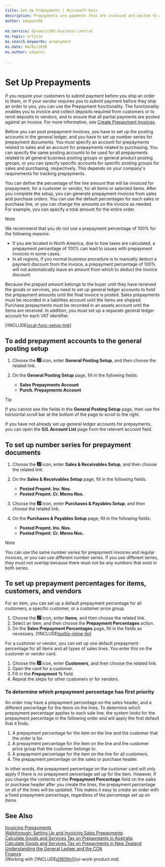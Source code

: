 ```yaml
---
title: Set Up Prepayments | Microsoft Docs
description: Prepayments are payments that are invoiced and posted to a sales or purchase prepayment order before final invoicing. You might require a deposit before you manufacture items to order, or you might require payment before you ship items to a customer. The prepayments functionality enables you to invoice and collect deposits required from customers or to remit deposits to vendors. Thus, you can ensure that all payments are posted against an invoice.
author: edupont04

ms.service: dynamics365-business-central
ms.topic: article
ms.search.keywords: prepayment
ms.date: 04/01/2020
ms.author: edupont

---
```

# Set Up Prepayments
If you require your customers to submit payment before you ship an order to them, or if your vendor requires you to submit payment before they ship an order to you, you can use the Prepayment functionality. The functionality enables you to invoice and collect deposits required from customers or to remit deposits to vendors, and to ensure that all partial payments are posted against an invoice. For more information, see [Create Prepayment Invoices](finance-how-to-create-prepayment-invoices.md).

Before you can post prepayment invoices, you have to set up the posting accounts in the general ledger, and you have to set up number series for prepayment documents. You must specify an account for prepayments related to sales and an account for prepayments related to purchasing. You can specify the same posting accounts to be used for all prepayments related to all general business posting groups or general product posting groups, or you can specify specific accounts for specific posting groups for sales and purchasing, respectively. This depends on your company's requirements for tracking prepayments.  

You can define the percentage of the line amount that will be invoiced for prepayment, for a customer or vendor, for all items or selected items. After you complete the setup, you can generate prepayment invoices from sales and purchase orders. You can use the default percentages for each sales or purchase line, or you can change the amounts on the invoice as needed. For example, you can specify a total amount for the entire order.  

> [!NOTE]
> We recommend that you do not use a prepayment percentage of 100% for the following reasons:
> * If you are located in North America, due to how taxes are calculated, a prepayment percentage of 100% can lead to issues with prepayment invoices in some cases.
> * In all regions, if you normal business procedure is to manually deduct a payment discount from the invoice, a prepayment percentage of 100% will not automatically leave an amount from which to deduct the invoice discount. 

Because the prepaid amount belongs to the buyer until they have received the goods or services, you need to set up general ledger accounts to hold the prepayment amounts until the final invoice is posted. Sales prepayments must be recorded in a liabilities account until the items are shipped. Purchase prepayments must be recorded in an assets account until the items are received. In addition, you must set up a separate general ledger account for each VAT identifier.  

[!INCLUDE[local-func-setup-link](includes/local-func-setup-link.md)]

## To add prepayment accounts to the general posting setup  

1. Choose the ![Lightbulb that opens the Tell Me feature](media/ui-search/search_small.png "Tell me what you want to do") icon, enter **General Posting Setup**, and then choose the related link.
2. On the **General Posting Setup** page, fill in the following fields:  

    - **Sales Prepayments Account**  
    - **Purch. Prepayments Account**  

> [!TIP]
> If you cannot see the fields in the **General Posting Setup** page, then use the horizontal scroll bar at the bottom of the page to scroll to the right.  

If you have not already set up general ledger accounts for prepayments, you can open the **G/L Account List** page from the relevant account field.  

## To set up number series for prepayment documents  

1. Choose the ![Lightbulb that opens the Tell Me feature](media/ui-search/search_small.png "Tell me what you want to do") icon, enter **Sales & Receivables Setup**, and then choose the related link.
2. On the **Sales & Receivables Setup** page, fill in the following fields:  

   - **Posted Prepmt. Inv. Nos.**
   - **Posted Prepmt. Cr. Memo Nos.**

1. Choose the ![Lightbulb that opens the Tell Me feature](media/ui-search/search_small.png "Tell me what you want to do") icon, enter **Purchases & Payables Setup**, and then choose the related link.
2. On the **Purchases & Payables Setup** page, fill in the following fields:

    - **Posted Prepmt. Inv. Nos.**
    - **Posted Prepmt. Cr. Memo Nos.**

> [!NOTE]  
> You can use the same number series for prepayment invoices and regular invoices, or you can use different number series. If you use different series, they must not overlap because there must not be any numbers that exist in both series.  

## To set up prepayment percentages for items, customers, and vendors  
For an item, you can set up a default prepayment percentage for all customers, a specific customer, or a customer price group.  

1. Choose the ![Lightbulb that opens the Tell Me feature](media/ui-search/search_small.png "Tell me what you want to do") icon, enter **Items**, and then choose the related link.
2. Select an item, and then choose the **Prepayment Percentages** action.  
3. On the **Sales Prepayment Percentages** page, fill in the fields as necessary. [!INCLUDE[tooltip-inline-tip](includes/tooltip-inline-tip_md.md)]

For a customer or vendor, you can set up one default prepayment percentage for all items and all types of sales lines. You enter this on the customer or vendor card.

1. Choose the ![Lightbulb that opens the Tell Me feature](media/ui-search/search_small.png "Tell me what you want to do") icon, enter **Customers**, and then choose the related link.
2. Open the card for a customer.
3. Fill in the **Prepayment %** field.
4. Repeat the steps for other customers or for vendors.  

### To determine which prepayment percentage has first priority  

An order may have a prepayment percentage on the sales header, and a different percentage for the items on the lines. To determine which prepayment percentage applies to each sale line, the system looks for the prepayment percentage in the following order and will apply the first default that it finds:  

1. A prepayment percentage for the item on the line and the customer that the order is for.  
2. A prepayment percentage for the item on the line and the customer price group that the customer belongs to.  
3. A prepayment percentage for the item on the line for all customers.  
4. The prepayment percentage on the sales or purchase header.  

In other words, the prepayment percentage on the customer card will only apply if there is no prepayment percentage set up for the item. However, if you change the contents of the **Prepayment Percentage** field on the sales or purchase header after you create the lines, the prepayment percentage on all of the lines will be updated. This makes it easy to create an order with a fixed prepayment percentage, regardless of the percentage set up on items.

## See Also  

[Invoicing Prepayments](finance-invoice-prepayments.md)  
[Walkthrough: Setting Up and Invoicing Sales Prepayments](walkthrough-setting-up-and-invoicing-sales-prepayments.md)  
[Calculate Goods and Services Tax on Prepayments in Australia](LocalFunctionality/Australia/how-to-calculate-goods-and-services-tax-on-prepayments.md)  
[Calculate Goods and Services Tax on Prepayments in New Zealand](LocalFunctionality/NewZealand/how-to-calculate-goods-and-services-tax-on-prepayments.md)  
[Understanding the General Ledger and the COA](finance-general-ledger.md)  
[Finance](finance.md)  
[Working with [!INCLUDE[d365fin](includes/d365fin_md.md)]](ui-work-product.md)
